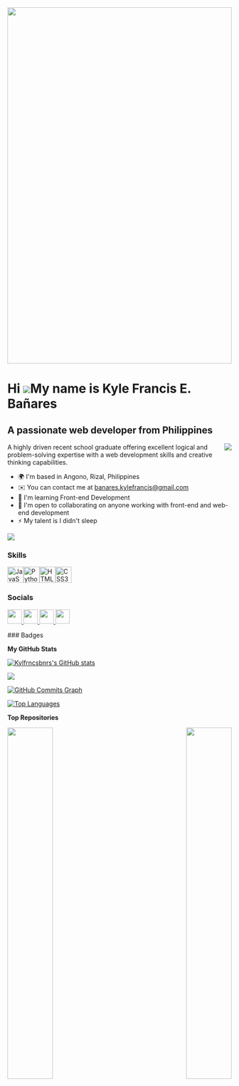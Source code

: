 <img width="100%" height="800px" src="https://media1.giphy.com/media/v1.Y2lkPTc5MGI3NjExZWZ2Z2ZvNTY5amRudWw3c2liMDltMWdlNDg2ZzQ4cTcwcmd2cnZ2aSZlcD12MV9pbnRlcm5hbF9naWZfYnlfaWQmY3Q9cw/e3jxBcRxZqddHPCWfg/giphy.gif">

Hi ![](https://user-images.githubusercontent.com/18350557/176309783-0785949b-9127-417c-8b55-ab5a4333674e.gif)My name is Kyle Francis E. Bañares
===============================================================================================================================================

A passionate web developer from Philippines
-------------------------------------------
<img align="right" src="https://i.pinimg.com/originals/35/d5/54/35d554f31bd87bf3f5097830af38332b.gif">

A highly driven recent school graduate offering excellent logical and problem-solving expertise with a web development skills and creative thinking capabilities.

* 🌍  I'm based in Angono, Rizal, Philippines
* ✉️  You can contact me at [banares.kylefrancis@gmail.com](mailto:banares.kylefrancis@gmail.com)
* 🧠  I'm learning Front-end Development
* 🤝  I'm open to collaborating on anyone working with front-end and web-end development
* ⚡  My talent is I didn't sleep

<a href="https://www.github.com/Kylfrncsbnrs" target="_blank" rel="noreferrer"><img
src="https://img.shields.io/github/followers/Kylfrncsbnrs?logo=github&style=for-the-badge&color=0891b2&labelColor=1c1917" /></a>
### Skills

<p align="left">
<a href="https://developer.mozilla.org/en-US/docs/Web/JavaScript" target="_blank" rel="noreferrer"><img src="https://raw.githubusercontent.com/danielcranney/readme-generator/main/public/icons/skills/javascript-colored.svg" width="36" height="36" alt="JavaScript" /></a><a href="https://www.python.org/" target="_blank" rel="noreferrer"><img src="https://raw.githubusercontent.com/danielcranney/readme-generator/main/public/icons/skills/python-colored.svg" width="36" height="36" alt="Python" /></a><a href="https://developer.mozilla.org/en-US/docs/Glossary/HTML5" target="_blank" rel="noreferrer"><img src="https://raw.githubusercontent.com/danielcranney/readme-generator/main/public/icons/skills/html5-colored.svg" width="36" height="36" alt="HTML5" /></a><a href="https://www.w3.org/TR/CSS/#css" target="_blank" rel="noreferrer"><img src="https://raw.githubusercontent.com/danielcranney/readme-generator/main/public/icons/skills/css3-colored.svg" width="36" height="36" alt="CSS3" /></a>
</p>

### Socials

<p align="left"> <a href="https://www.facebook.com/kylfrncsbnrs" target="_blank" rel="noreferrer"> <picture> <source media="(prefers-color-scheme: dark)" srcset="https://raw.githubusercontent.com/danielcranney/readme-generator/main/public/icons/socials/facebook-dark.svg" /> <source media="(prefers-color-scheme: light)" srcset="https://raw.githubusercontent.com/danielcranney/readme-generator/main/public/icons/socials/facebook.svg" /> <img src="https://raw.githubusercontent.com/danielcranney/readme-generator/main/public/icons/socials/facebook.svg" width="32" height="32" /> </picture> </a> <a href="https://www.github.com/Kylfrncsbnrs" target="_blank" rel="noreferrer"> <picture> <source media="(prefers-color-scheme: dark)" srcset="https://raw.githubusercontent.com/danielcranney/readme-generator/main/public/icons/socials/github-dark.svg" /> <source media="(prefers-color-scheme: light)" srcset="https://raw.githubusercontent.com/danielcranney/readme-generator/main/public/icons/socials/github.svg" /> <img src="https://raw.githubusercontent.com/danielcranney/readme-generator/main/public/icons/socials/github.svg" width="32" height="32" /> </picture> </a> <a href="http://www.instagram.com/abra_kyle_dabra" target="_blank" rel="noreferrer"> <picture> <source media="(prefers-color-scheme: dark)" srcset="undefined" /> <source media="(prefers-color-scheme: light)" srcset="https://raw.githubusercontent.com/danielcranney/readme-generator/main/public/icons/socials/instagram.svg" /> <img src="https://raw.githubusercontent.com/danielcranney/readme-generator/main/public/icons/socials/instagram.svg" width="32" height="32" /> </picture> </a> <a href="https://www.linkedin.com/in/bañares-kyle-francis-b3907b286/" target="_blank" rel="noreferrer"> <picture> <source media="(prefers-color-scheme: dark)" srcset="https://raw.githubusercontent.com/danielcranney/readme-generator/main/public/icons/socials/linkedin-dark.svg" /> <source media="(prefers-color-scheme: light)" srcset="https://raw.githubusercontent.com/danielcranney/readme-generator/main/public/icons/socials/linkedin.svg" /> <img src="https://raw.githubusercontent.com/danielcranney/readme-generator/main/public/icons/socials/linkedin.svg" width="32" height="32" /> </picture> </a></p>
### Badges

<b>My GitHub Stats</b>

<a href="http://www.github.com/Kylfrncsbnrs"><img src="https://github-readme-stats.vercel.app/api?username=Kylfrncsbnrs&show_icons=true&hide=&count_private=true&title_color=0891b2&text_color=ffffff&icon_color=0891b2&bg_color=1c1917&hide_border=true&show_icons=true" alt="Kylfrncsbnrs's GitHub stats" /></a>

<a href="http://www.github.com/Kylfrncsbnrs"><img src="https://github-readme-streak-stats.herokuapp.com/?user=Kylfrncsbnrs&stroke=ffffff&background=1c1917&ring=0891b2&fire=0891b2&currStreakNum=ffffff&currStreakLabel=0891b2&sideNums=ffffff&sideLabels=ffffff&dates=ffffff&hide_border=true" /></a>

<a href="http://www.github.com/Kylfrncsbnrs"><img src="https://github-readme-activity-graph.cyclic.app/graph?username=Kylfrncsbnrs&bg_color=1c1917&color=ffffff&line=0891b2&point=ffffff&area_color=1c1917&area=true&hide_border=true&custom_title=GitHub%20Commits%20Graph" alt="GitHub Commits Graph" /></a>

<a href="https://github.com/Kylfrncsbnrs" align="left"><img src="https://github-readme-stats.vercel.app/api/top-langs/?username=Kylfrncsbnrs&langs_count=10&title_color=0891b2&text_color=ffffff&icon_color=0891b2&bg_color=1c1917&hide_border=true&locale=en&custom_title=Top%20%Languages" alt="Top Languages" /></a>

<b>Top Repositories</b>

<div width="100%" align="center"><a href="https://github.com/Kylfrncsbnrs/touchandcraft" align="left"><img align="left" width="45%" src="https://github-readme-stats.vercel.app/api/pin/?username=Kylfrncsbnrs&repo=touchandcraft&title_color=0891b2&text_color=ffffff&icon_color=0891b2&bg_color=1c1917&hide_border=true&locale=en" /></a><a href="https://github.com/Kylfrncsbnrs/calculicious" align="right"><img align="right" width="45%" src="https://github-readme-stats.vercel.app/api/pin/?username=Kylfrncsbnrs&repo=calculicious&title_color=0891b2&text_color=ffffff&icon_color=0891b2&bg_color=1c1917&hide_border=true&locale=en" /></a></div><br /><br /><br /><br /><br /><br /><br />
